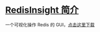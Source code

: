 # [RedisInsight 简介](https://redis.io/learn/develop/node/nodecrashcourse/introducingredisinsight)

一个可视化操作 Redis 的 GUI，[点击这里下载](https://redis.io/insight/#insight-form)
